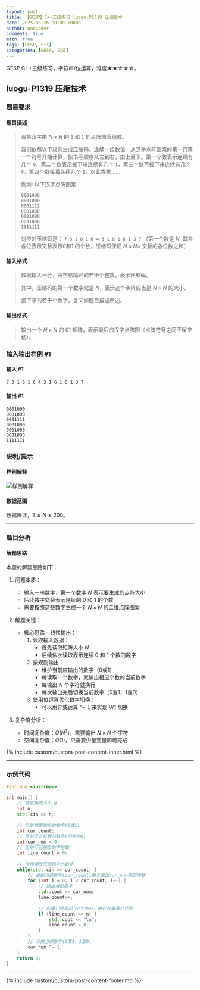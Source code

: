 ```yaml
---
layout: post
title: 【GESP】C++三级练习 luogu-P1319 压缩技术
date: 2025-06-26 08:00 +0800
author: OneCoder
comments: true
math: true
tags: [GESP, C++]
categories: [GESP, 三级]
---
```

GESP C++三级练习，字符串/位运算，难度★★☆☆☆。

<!--more-->

## luogu-P1319 压缩技术

### 题目要求

#### 题目描述

>设某汉字由 $N \times N$ 的 $\texttt 0$ 和 $\texttt 1$ 的点阵图案组成。
>
>我们依照以下规则生成压缩码。连续一组数值：从汉字点阵图案的第一行第一个符号开始计算，按书写顺序从左到右，由上至下。第一个数表示连续有几个 $\texttt 0$，第二个数表示接下来连续有几个 $\texttt 1$，第三个数再接下来连续有几个 $\texttt 0$，第四个数接着连续几个 $\texttt 1$，以此类推……
>
>例如: 以下汉字点阵图案：
>
>```plaintext
>0001000
>0001000
>0001111
>0001000
>0001000
>0001000
>1111111
>```
>
>对应的压缩码是： $\texttt {7 3 1 6 1 6 4 3 1 6 1 6 1 3 7}$ （第一个数是 $N$ ,其余各位表示交替表示0和1 的个数，压缩码保证 $N \times N=$ 交替的各位数之和）

#### 输入格式

>数据输入一行，由空格隔开的若干个整数，表示压缩码。
>
>其中，压缩码的第一个数字就是 $N$，表示这个点阵应当是 $N\times N$ 的大小。
>
>接下来的若干个数字，含义如题目描述所述。

#### 输出格式

>输出一个 $N\times N$ 的 01 矩阵，表示最后的汉字点阵图（点阵符号之间不留空格）。

### 输入输出样例 #1

#### 输入 #1

```plaintext
7 3 1 6 1 6 4 3 1 6 1 6 1 3 7
```

#### 输出 #1

```plaintext
0001000
0001000
0001111
0001000
0001000
0001000
1111111
```

### 说明/提示

#### 样例解释

![样例解释](https://cdn.luogu.com.cn/upload/image_hosting/rsx9qytk.png)

#### 数据范围

数据保证，$3\leq N\leq 200$。

---

### 题目分析

#### 解题思路

本题的解题思路如下：

1. 问题本质：
   - 输入一串数字，第一个数字 $N$ 表示要生成的点阵大小
   - 后续数字交替表示连续的 0 和 1 的个数
   - 需要按照这些数字生成一个 $N \times N$ 的二维点阵图案

2. 解题关键：
   - 核心思路 - 线性输出：
     1. 读取输入数据：
        - 首先读取矩阵大小 $N$
        - 后续依次读取表示连续 0 和 1 个数的数字
     2. 按规则输出：
        - 维护当前应输出的数字（0或1）
        - 每读取一个数字，就输出相应个数的当前数字
        - 每输出 $N$ 个字符就换行
        - 每次输出完后切换当前数字（0变1，1变0）
     3. 使用位运算优化数字切换：
        - 可以用异或运算 `^= 1` 来实现 0/1 切换

3. 复杂度分析：
   - 时间复杂度：$O(N^2)$，需要输出 $N \times N$ 个字符
   - 空间复杂度：$O(1)$，只需要少量变量即可完成

{% include custom/custom-post-content-inner.html %}

---

### 示例代码

```cpp
#include <iostream>

int main() {
    // 读取矩阵大小 N
    int n;
    std::cin >> n;
    
    // 当前需要输出的数字(0或1)
    int cur_count;
    // 当前正在处理的数字(初始为0)
    int cur_num = 0;
    // 当前行已输出的字符数
    int line_count = 0;
    
    // 持续读取压缩码中的数字
    while(std::cin >> cur_count) {
        // 根据当前数字(cur_count)重复输出cur_num指定次数
        for (int i = 0; i < cur_count; i++) {
            // 输出当前数字
            std::cout << cur_num;
            line_count++;
            
            // 如果已经输出了n个字符，换行并重置行计数
            if (line_count == n) {
                std::cout << "\n";
                line_count = 0;
            }
        }
        // 切换当前数字(0变1，1变0)
        cur_num ^= 1;
    }
    return 0;
}            
```

---

{% include custom/custom-post-content-footer.md %}
